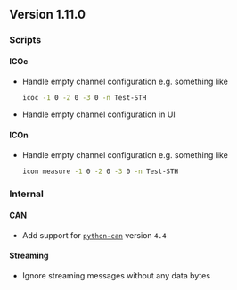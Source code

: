 ## Version 1.11.0

### Scripts

#### ICOc

- Handle empty channel configuration e.g. something like

  ```sh
  icoc -1 0 -2 0 -3 0 -n Test-STH
  ```

- Handle empty channel configuration in UI

#### ICOn

- Handle empty channel configuration e.g. something like

  ```sh
  icon measure -1 0 -2 0 -3 0 -n Test-STH
  ```

### Internal

#### CAN

- Add support for [`python-can`](https://pypi.org/project/python-can/) version `4.4`

#### Streaming

- Ignore streaming messages without any data bytes
